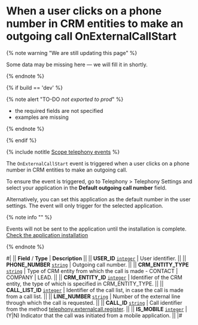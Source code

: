 # When a user clicks on a phone number in CRM entities to make an outgoing call OnExternalCallStart

{% note warning "We are still updating this page" %}

Some data may be missing here — we will fill it in shortly.

{% endnote %}

{% if build == 'dev' %}

{% note alert "TO-DO _not exported to prod_" %}

- the required fields are not specified
- examples are missing

{% endnote %}

{% endif %}

{% include notitle [Scope telephony events](../_includes/scope-telephony-events.md) %}

The `OnExternalCallStart` event is triggered when a user clicks on a phone number in CRM entities to make an outgoing call.

To ensure the event is triggered, go to Telephony > Telephony Settings and select your application in the **Default outgoing call number** field.

Alternatively, you can set this application as the default number in the user settings. The event will only trigger for the selected application.

{% note info "" %}

Events will not be sent to the application until the installation is complete. [Check the application installation](../../../settings/app-installation/installation-finish.md)

{% endnote %}

#|
|| **Field** / **Type** | **Description** ||
|| **USER_ID**
[`integer`](../../data-types.md) | User identifier. ||
|| **PHONE_NUMBER**
[`string`](../../data-types.md) | Outgoing call number. ||
|| **CRM_ENTITY_TYPE**
[`string`](../../data-types.md) | Type of CRM entity from which the call is made - CONTACT \| COMPANY \| LEAD. ||
|| **CRM_ENTITY_ID**
[`integer`](../../data-types.md) | Identifier of the CRM entity, the type of which is specified in CRM_ENTITY_TYPE. ||
|| **CALL_LIST_ID**
[`integer`](../../data-types.md) | Identifier of the call list, in case the call is made from a call list. ||
|| **LINE_NUMBER**
[`string`](../../data-types.md) | Number of the external line through which the call is requested. ||
|| **CALL_ID**
[`string`](../../data-types.md) | Call identifier from the method [telephony.externalcall.register](../telephony-external-call-register.md). ||
|| **IS_MOBILE**
[`integer`](../../data-types.md) | (Y\|N) Indicator that the call was initiated from a mobile application. ||
|#